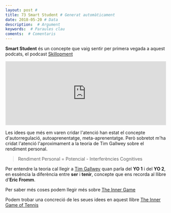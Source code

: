 ```yaml
---
layout: post #
title: 73 Smart Student # Generat automàticament
date: 2018-05-20 # Data
description:  # Argument
keywords:  # Paraules clau
coments:  # Comentaris
---
```


**Smart Student** és un concepte que vaig sentir per primera vegada a aquest podcats, el podcast [Skillopment](https://blog.raulhernandezgonzalez.com/podcast-skillopment/)

<iframe id='audio_19928813' frameborder='0' allowfullscreen='' scrolling='no' height='200' style='border:1px solid #EEE; box-sizing:border-box; width:100%;' src='https://www.ivoox.com/player_ej_19928813_4_1.html?c1=ff6600'></iframe>


Les idees que més em varen cridar l'atenció han estat el concepte d'autorregulació, autoaprenentatge, meta-aprenentatge. Però sobretot m'ha cridat l'atenció l'aproximament a la teoria de Tim Gallwey sobre el rendiment personal.

> Rendiment Personal = Potencial - Interferències Cognitives

Per entendre la teoria cal llegir a [Tim Gallwey](http://theinnergame.com/about-tim-gallwey/) quan parla del **YO 1** i del **YO 2**, en essència la diferència entre **ser** i **tenir**, concepte que ens recorda al llibre d'**Eric Fromm**.

Per saber més coses podem llegir més sobre [The Inner Game](http://theinnergame.com/)

Podem trobar una concreció de les seues idees en aquest llibre [The Inner Game of Tennis](http://www.tinapse.ro/home/coltul-indrumatorului-coach/resurse-materiale-instrumente/W.%20Timothy%20Gallwey%20-%20The%20Inner%20Game%20Of%20Tennis.pdf)
